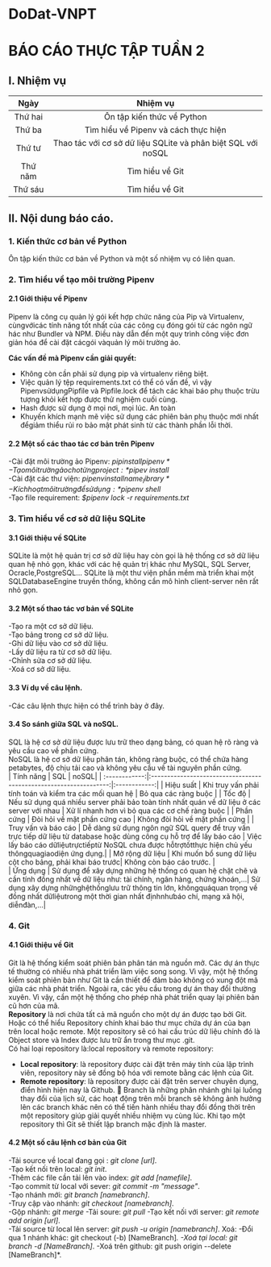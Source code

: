 # DoDat-VNPT
# **BÁO CÁO THỰC TẬP TUẦN 2** 

## **I. Nhiệm vụ** ##
|      Ngày     |      Nhiệm vụ                                                     |
| :------------:|:-----------------------------------------------------------------:|
|    Thứ hai    |      Ôn tập kiến thức về Python                                   |
|    Thứ ba     |      Tìm hiểu về Pipenv và cách thực hiện                          |
|    Thứ tư     |      Thao tác với cơ sở dữ liệu SQLite và phân biệt SQL với noSQL |
|    Thứ năm    |      Tìm hiểu về Git                                              |
|    Thứ sáu    |      Tìm hiểu về Git                                              |  
  
## **II. Nội dung báo cáo**.
### **1. Kiến thức cơ bản về Python**
Ôn tập kiến thức cơ bản về Python và một số nhiệm vụ có liên quan. 
### **2. Tìm hiểu về tạo môi trường Pipenv**
#### **2.1 Giới thiệu về Pipenv**
Pipenv là công cụ quản lý gói kết hợp chức năng của Pip và Virtualenv, cùngvớicác tính năng tốt nhất của các công cụ đóng gói từ các ngôn ngữ hác như 
Bundler và NPM. Điều này dẫn đến một quy trình công việc đơn giản hóa để cài đặt cácgói vàquản lý môi trường ảo.  

**Các vấn đề mà Pipenv cần giải quyết:**
- Không còn cần phải sử dụng pip và virtualenv riêng biệt. 
- Việc quản lý tệp requirements.txt có thể có vấn đề, vì vậy PipenvsửdụngPipfile và Pipfile.lock để tách các khai báo phụ thuộc trừu tượng khỏi kết hợp
được thử nghiệm cuối cùng.
- Hash được sử dụng ở mọi nơi, mọi lúc. An toàn
- Khuyến khích mạnh mẽ việc sử dụng các phiên bản phụ thuộc mới nhất đểgiảm thiểu rủi ro bảo mật phát sinh từ các thành phần lỗi thời.  
#### **2.2 Một số các thao tác cơ bản trên Pipenv**
-Cài đặt môi trường ảo Pipenv:       *$pip install pipenv*  
-Tạo môi trường ảo cho từng project: *$pipev install*  
-Cài đặt các thư viện:               *$pipenv install name_library*  
-Kích hoạt môi trường để sử dụng:    *$pipenv shell*  
-Tạo file requirement:               *$pipenv lock -r requirements.txt* 
### **3. Tìm hiểu về cơ sở dữ liệu SQLite**
#### **3.1 Giới thiệu về SQLite**
SQLite là một hệ quản trị cơ sở dữ liệu hay còn gọi là hệ thống cơ sở dữ liệu quan hệ nhỏ gọn, khác với các hệ quản trị khác như MySQL, SQL Server, 
Ocracle,PostgreSQL… SQLite là một thư viện phần mềm mà triển khai một SQLDatabaseEngine truyền thống, không cần mô hình client-server nên rất nhỏ gọn. 
#### **3.2 Một số thao tác vơ bản về SQLite**
-Tạo ra một cơ sở dữ liệu.  
-Tạo bảng trong cơ sở dữ liệu.  
-Ghi dữ liệu vào cơ sở dữ liệu.  
-Lấy dữ liệu ra từ cơ sở dữ liệu.  
-Chỉnh sửa cơ sở dữ liệu.  
-Xoá cơ sở dữ liệu.  
#### **3.3 Ví dụ về câu lệnh.**
-Các câu lệnh thực hiện có thể trình bày ở đây.  
#### **3.4 So sánh giữa SQL và noSQL.**
SQL là hệ cơ sở dữ liệu được lưu trữ theo dạng bảng, có quan hệ rõ ràng và yêu cầu cao về phần cứng.  
NoSQL là hệ cơ sở dữ liệu phân tán, không ràng buộc, có thể chứa hàng petabytes, độ chịu tải cao và không yêu cầu về tài nguyên phần cứng.  
|    Tính năng     |      SQL                                                    | noSQL|
| :------------:|:-----------------------------------------------------------------:|:------------:|
|   Hiệu suất    |      Khi truy vấn phải tính toán và kiểm tra các mối quan hệ  | Bỏ qua các ràng buộc |
|    Tốc độ   |       Nếu sử dụng quá nhiều server phải bảo toàn tính nhất quán về dữ liệu ở các server với nhau | Xử lí nhanh hơn vì bỏ qua các cơ chế ràng buộc |
|    Phần cứng    |     Đòi hỏi về mặt phần cứng cao  | Không đòi hỏi về mặt phần cứng |
|    Truy vấn và báo cáo    |    Dễ dàng sử dụng ngôn ngữ SQL query để truy vấn trực tiếp dữ liệu từ database hoặc dùng công cụ hỗ trợ để lấy báo cáo | Việc lấy báo cáo dữliệutrựctiếptừ NoSQL chưa được hỗtrợtốtthực hiện chủ yếu thôngquagiaodiện ứng dụng.|
|    Mở rộng dữ liệu    | Khi muốn bổ sung dữ liệu cột cho bảng, phải khai báo trước| Không còn báo cáo trước.   |  
| Ứng dụng | Sử dụng để xây dựng những hệ thống có quan hệ chặt chẽ và cần tính đồng nhất về dữ liệu như: tài chính, ngân hàng, chứng khoán,…| Sử dụng xây dựng nhữnghệthốnglưu trữ thông tin lớn, khôngquáquan trọng về đồng nhất dữliệutrong một thời gian nhất địnhnhưbáo chí, mạng xã hội, diễnđàn,…|  

### **4. Git**
#### **4.1 Giới thiệu về Git**  
Git là hệ thống kiểm soát phiên bản phân tán mà nguồn mở. Các dự án thực tế thường có nhiều nhà phát triển làm việc song song. Vì vậy, một hệ thống kiểm soát phiên bản như Git là cần thiết để đảm bảo không có xung đột mã giữa các nhà phát triển. Ngoài ra, các yêu cầu trong dự án thay đổi thường xuyên. Vì vậy, cần một hệ thống cho phép nhà phát triển quay lại phiên bản cũ hơn của mã.  
**Repository** là nơi chứa tất cả mã nguồn cho một dự án được tạo bởi Git. Hoặc có thể hiểu Repository chính khai báo thư mục chứa dự án của bạn trên local
hoặc remote. Một repository sẽ có hai cấu trúc dữ liệu chính đó là Object store và Index được lưu trữ ẩn trong thư mục .git.  
Có hai loại repository là:local repository và remote repository: 
- **Local repository**: là repository được cài đặt trên máy tính của lập trình viên, repository này sẽ đồng bộ hóa với 
remote bằng các lệnh của Git. 
- **Remote repository**: là repository được cài đặt trên server chuyên dụng, điển hình hiện nay là Github.  Branch là những phân
nhánh ghi lại luồng thay đổi của lịch sử, các hoạt động trên mỗi branch sẽ không ảnh hưởng lên các branch khác nên có thể tiến hành nhiều thay đổi đồng thời 
trên một repository giúp giải quyết nhiều nhiệm vụ cùng lúc. Khi tạo một repository thì Git sẽ thiết lập branch mặc định là master.  
#### **4.2  Một số câu lệnh cơ bản của Git**

-Tải source về local đang gọi : *git clone [url]*.  
-Tạo kết nối trên local: *git init*.  
-Thêm các file cần tải lên vào index: *git add [namefile]*.  
-Tạo commit từ local với sever: *git commit -m "message"*.  
-Tạo nhánh mới: *git branch [namebranch]*.  
-Truy cập vào nhánh: *git checkout [namebranch]*.  
-Gộp nhánh: *git merge*
-Tải soure: *git pull*
-Tạo kết nối với server: *git remote add origin [url]*.  
-Tải source từ local lên server: *git push -u origin [namebranch]*.
Xoá:
-Đổi qua 1 nhánh khác: git checkout (-b) [NameBranch]*.
-Xoá tại local: git branch -d [NameBranch]*.
-Xoá trên github: git push origin --delete [NameBranch]*.
